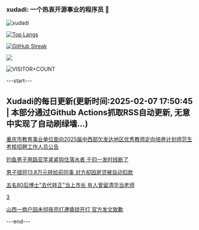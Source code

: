 ### xudadi: 一个热衷开源事业的程序员 👋

![xudadi](https://github-readme-stats-git-masterorgs-github-readme-stats-team.vercel.app/api?username=xudadi)

[![Top Langs](https://github-readme-stats.vercel.app/api/top-langs/?username=xudadi)](https://github.com/anuraghazra/github-readme-stats)

[![GitHub Streak](https://streak-stats.demolab.com?user=xudadi&locale=zh_Hans)](https://git.io/streak-stats)

![](https://raw.githubusercontent.com/xudadi/xudadi/main/assets/github-contribution-grid-snake.svg)

![VISITOR+COUNT](https://komarev.com/ghpvc/?username=xudadi&label=VISITOR+COUNT)


---start---

## Xudadi的每日更新(更新时间:2025-02-07 17:50:45 | 本部分通过Github Actions抓取RSS自动更新, 无意中实现了自动刷绿墙...)

[重庆市教育事业单位面向2025届中西部欠发达地区优秀教师定向培养计划师范生考核招聘工作人员公告](https://www.gongkaoleida.com/article/2280392)

[钓鱼男子用路亚竿紧紧钩住落水者 千钧一发时线断了](https://m.163.com/news/article/JNOLLBJC051492T3.html)

[男子错将13.8万元转给前同事 对方却因房贷被自动扣款](https://m.163.com/news/article/JNONE0E0051492T3.html)

[五名80后博士"去代转正"当上市长 有人曾留清华当老师](https://m.163.com/news/article/JNPGNKDM055040N3.html)

[3](https://m.163.com/touch/news/sub/domestic)

[山西一商户因未彻夜亮灯遭撬锁开灯 官方发文致歉](https://m.163.com/news/article/JNPEKVJC0534A4SC.html)

---end---
